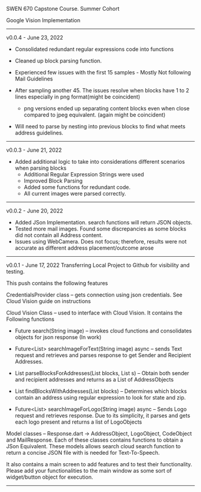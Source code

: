 SWEN 670 Capstone Course. Summer Cohort

Google Vision Implementation

---------------------------------------------------------------------------------------------
v0.0.4 - June 23, 2022

- Consolidated redundant regular expressions code into functions

- Cleaned up block parsing function.

- Experienced few issues with the first 15 samples - Mostly Not following Mail Guidelines

- After sampling another 45. The issues resolve when blocks have 1 to 2 lines especially in png format(might be coincident)

    - png versions ended up separating content blocks even when close compared to jpeg equivalent. (again  might be coincident)

- Will need to parse by nesting into previous blocks to find what meets address guidelines.


-----------------------------------------------------------------------------------------------
v0.0.3 - June 21, 2022 

- Added additional logic to take into considerations different scenarios when parsing blocks
    - Additional Regular Expression Strings were used
    - Improved Block Parsing
    - Added some functions for redundant code.
    - All current images were parsed correctly.

-----------------------------------------------------------------------------------------------

v0.0.2 - June 20, 2022

- Added JSon Implementation.  search functions will return JSON objects.
- Tested more mail images.  Found some discrepancies as some blocks did not contain all Address content.
- Issues using WebCamera.  Does not focus; therefore, results were not accurate as different address placement/outcome arose   

-----------------------------------------------------------------------------------------------
v0.0.1 - June 17, 2022
Transferring Local Project to Github for visibility and testing.

This push contains the following features

CredentialsProvider class – gets connection using json credentials. See Cloud Vision guide on instructions

Cloud Vision Class – used to interface with Cloud Vision. It contains the Following functions

- 	Future<MailResponse> search(String image) – invokes cloud functions and consolidates objects for json response (In work)

-   Future<List<AddressObject>> searchImageForText(String image) async – sends Text request and retrieves and parses response to get Sender and Recipient Addresses.

-	List<AddressObject> parseBlocksForAddresses(List<Block> blocks, List<int> s) – Obtain both sender and recipient addresses and returns as a List of AddressObjects

-	List<int> findBlocksWithAddresses(List<Block> blocks) – Determines which blocks contain an address using regular expression to look for state and zip.

-	Future<List<LogoObject>> searchImageForLogo(String image) async – Sends Logo request and retrieves response.  Due to its simplicity, it parses and gets each logo present and returns a list of LogoObjects


Model classes – Response.dart -> AddressObject, LogoObject, CodeObject and MailResponse. Each of these classes contains functions to obtain a JSon Equivalent. These models allows search cloud search function to return a concise JSON file with is needed for Text-To-Speech.

It also contains a main screen to add features and to test their functionality. Please add your functionalities to the main window as some sort of widget/button object for execution.

-----------------------------------------------------------------------------------------------